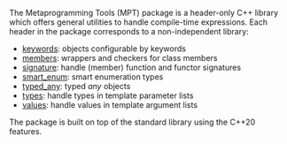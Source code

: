 The Metaprogramming Tools (MPT) package is a header-only C++ library which offers general utilities to handle compile-time expressions.
Each header in the package corresponds to a non-independent library:
- [keywords](keywords_8hpp.html): objects configurable by keywords
- [members](members_8hpp.html): wrappers and checkers for class members
- [signature](signature_8hpp.html): handle (member) function and functor signatures
- [smart_enum](smart_enum_8hpp.html): smart enumeration types
- [typed_any](typed_any_8hpp.html): typed *any* objects
- [types](types_8hpp.html): handle types in template parameter lists
- [values](values_8hpp.html): handle values in template argument lists

The package is built on top of the standard library using the C++20 features.